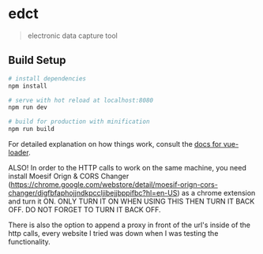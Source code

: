 # edct

> electronic data capture tool

## Build Setup

``` bash
# install dependencies
npm install

# serve with hot reload at localhost:8080
npm run dev

# build for production with minification
npm run build
```

For detailed explanation on how things work, consult the [docs for vue-loader](http://vuejs.github.io/vue-loader).


ALSO! In order to the HTTP calls to work on the same machine, you need install Moesif Orign & CORS Changer (https://chrome.google.com/webstore/detail/moesif-orign-cors-changer/digfbfaphojjndkpccljibejjbppifbc?hl=en-US) as a chrome extension and turn it ON. ONLY TURN IT ON WHEN USING THIS THEN TURN IT BACK OFF. DO NOT FORGET TO TURN IT BACK OFF.

There is also the option to append a proxy in front of the url's inside of the http calls, every website I tried was down when I was testing the functionality. 
